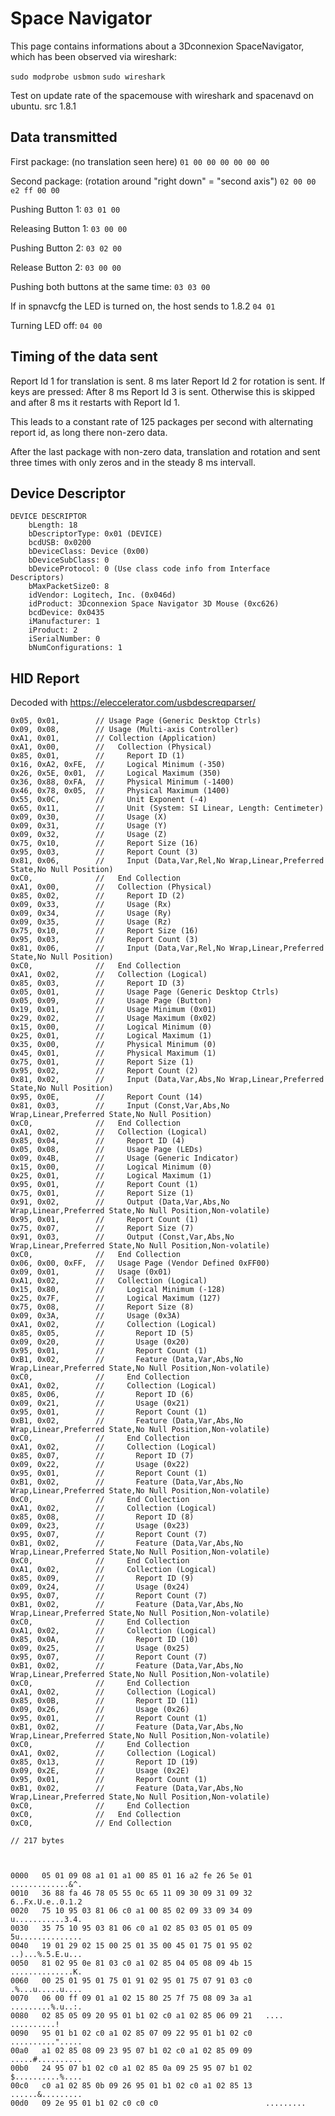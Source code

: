 # Space Navigator
This page contains informations about a 3Dconnexion SpaceNavigator, which has been observed via wireshark:

`sudo modprobe usbmon` 
`sudo wireshark`


Test on update rate of the spacemouse with wireshark and spacenavd on ubuntu. src 1.8.1

## Data transmitted
First package: (no translation seen here)
`01 00 00 00 00 00 00`

Second package: (rotation around "right down" = "second axis")
`02 00 00 e2 ff 00 00`

Pushing Button 1:
`03 01 00`

Releasing Button 1:
`03 00 00`

Pushing Button 2:
`03 02 00`

Release Button 2:
`03 00 00`

Pushing both buttons at the same time: 
`03 03 00`

If in spnavcfg the LED is turned on, the host sends to 1.8.2
`04 01`

Turning LED off:
`04 00`

## Timing of the data sent
Report Id 1 for translation is sent.
8 ms later Report Id 2 for rotation is sent.
If keys are pressed: After 8 ms Report Id 3 is sent. Otherwise this is skipped and after 8 ms it restarts with Report Id 1.

This leads to a constant rate of 125 packages per second with alternating report id, as long there non-zero data.

After the last package with non-zero data, translation and rotation and sent three times with only zeros and in the steady 8 ms intervall.

## Device Descriptor
```
DEVICE DESCRIPTOR
    bLength: 18
    bDescriptorType: 0x01 (DEVICE)
    bcdUSB: 0x0200
    bDeviceClass: Device (0x00)
    bDeviceSubClass: 0
    bDeviceProtocol: 0 (Use class code info from Interface Descriptors)
    bMaxPacketSize0: 8
    idVendor: Logitech, Inc. (0x046d)
    idProduct: 3Dconnexion Space Navigator 3D Mouse (0xc626)
    bcdDevice: 0x0435
    iManufacturer: 1
    iProduct: 2
    iSerialNumber: 0
    bNumConfigurations: 1
```

## HID Report 
Decoded with https://eleccelerator.com/usbdescreqparser/
```
0x05, 0x01,        // Usage Page (Generic Desktop Ctrls)
0x09, 0x08,        // Usage (Multi-axis Controller)
0xA1, 0x01,        // Collection (Application)
0xA1, 0x00,        //   Collection (Physical)
0x85, 0x01,        //     Report ID (1)
0x16, 0xA2, 0xFE,  //     Logical Minimum (-350)
0x26, 0x5E, 0x01,  //     Logical Maximum (350)
0x36, 0x88, 0xFA,  //     Physical Minimum (-1400)
0x46, 0x78, 0x05,  //     Physical Maximum (1400)
0x55, 0x0C,        //     Unit Exponent (-4)
0x65, 0x11,        //     Unit (System: SI Linear, Length: Centimeter)
0x09, 0x30,        //     Usage (X)
0x09, 0x31,        //     Usage (Y)
0x09, 0x32,        //     Usage (Z)
0x75, 0x10,        //     Report Size (16)
0x95, 0x03,        //     Report Count (3)
0x81, 0x06,        //     Input (Data,Var,Rel,No Wrap,Linear,Preferred State,No Null Position)
0xC0,              //   End Collection
0xA1, 0x00,        //   Collection (Physical)
0x85, 0x02,        //     Report ID (2)
0x09, 0x33,        //     Usage (Rx)
0x09, 0x34,        //     Usage (Ry)
0x09, 0x35,        //     Usage (Rz)
0x75, 0x10,        //     Report Size (16)
0x95, 0x03,        //     Report Count (3)
0x81, 0x06,        //     Input (Data,Var,Rel,No Wrap,Linear,Preferred State,No Null Position)
0xC0,              //   End Collection
0xA1, 0x02,        //   Collection (Logical)
0x85, 0x03,        //     Report ID (3)
0x05, 0x01,        //     Usage Page (Generic Desktop Ctrls)
0x05, 0x09,        //     Usage Page (Button)
0x19, 0x01,        //     Usage Minimum (0x01)
0x29, 0x02,        //     Usage Maximum (0x02)
0x15, 0x00,        //     Logical Minimum (0)
0x25, 0x01,        //     Logical Maximum (1)
0x35, 0x00,        //     Physical Minimum (0)
0x45, 0x01,        //     Physical Maximum (1)
0x75, 0x01,        //     Report Size (1)
0x95, 0x02,        //     Report Count (2)
0x81, 0x02,        //     Input (Data,Var,Abs,No Wrap,Linear,Preferred State,No Null Position)
0x95, 0x0E,        //     Report Count (14)
0x81, 0x03,        //     Input (Const,Var,Abs,No Wrap,Linear,Preferred State,No Null Position)
0xC0,              //   End Collection
0xA1, 0x02,        //   Collection (Logical)
0x85, 0x04,        //     Report ID (4)
0x05, 0x08,        //     Usage Page (LEDs)
0x09, 0x4B,        //     Usage (Generic Indicator)
0x15, 0x00,        //     Logical Minimum (0)
0x25, 0x01,        //     Logical Maximum (1)
0x95, 0x01,        //     Report Count (1)
0x75, 0x01,        //     Report Size (1)
0x91, 0x02,        //     Output (Data,Var,Abs,No Wrap,Linear,Preferred State,No Null Position,Non-volatile)
0x95, 0x01,        //     Report Count (1)
0x75, 0x07,        //     Report Size (7)
0x91, 0x03,        //     Output (Const,Var,Abs,No Wrap,Linear,Preferred State,No Null Position,Non-volatile)
0xC0,              //   End Collection
0x06, 0x00, 0xFF,  //   Usage Page (Vendor Defined 0xFF00)
0x09, 0x01,        //   Usage (0x01)
0xA1, 0x02,        //   Collection (Logical)
0x15, 0x80,        //     Logical Minimum (-128)
0x25, 0x7F,        //     Logical Maximum (127)
0x75, 0x08,        //     Report Size (8)
0x09, 0x3A,        //     Usage (0x3A)
0xA1, 0x02,        //     Collection (Logical)
0x85, 0x05,        //       Report ID (5)
0x09, 0x20,        //       Usage (0x20)
0x95, 0x01,        //       Report Count (1)
0xB1, 0x02,        //       Feature (Data,Var,Abs,No Wrap,Linear,Preferred State,No Null Position,Non-volatile)
0xC0,              //     End Collection
0xA1, 0x02,        //     Collection (Logical)
0x85, 0x06,        //       Report ID (6)
0x09, 0x21,        //       Usage (0x21)
0x95, 0x01,        //       Report Count (1)
0xB1, 0x02,        //       Feature (Data,Var,Abs,No Wrap,Linear,Preferred State,No Null Position,Non-volatile)
0xC0,              //     End Collection
0xA1, 0x02,        //     Collection (Logical)
0x85, 0x07,        //       Report ID (7)
0x09, 0x22,        //       Usage (0x22)
0x95, 0x01,        //       Report Count (1)
0xB1, 0x02,        //       Feature (Data,Var,Abs,No Wrap,Linear,Preferred State,No Null Position,Non-volatile)
0xC0,              //     End Collection
0xA1, 0x02,        //     Collection (Logical)
0x85, 0x08,        //       Report ID (8)
0x09, 0x23,        //       Usage (0x23)
0x95, 0x07,        //       Report Count (7)
0xB1, 0x02,        //       Feature (Data,Var,Abs,No Wrap,Linear,Preferred State,No Null Position,Non-volatile)
0xC0,              //     End Collection
0xA1, 0x02,        //     Collection (Logical)
0x85, 0x09,        //       Report ID (9)
0x09, 0x24,        //       Usage (0x24)
0x95, 0x07,        //       Report Count (7)
0xB1, 0x02,        //       Feature (Data,Var,Abs,No Wrap,Linear,Preferred State,No Null Position,Non-volatile)
0xC0,              //     End Collection
0xA1, 0x02,        //     Collection (Logical)
0x85, 0x0A,        //       Report ID (10)
0x09, 0x25,        //       Usage (0x25)
0x95, 0x07,        //       Report Count (7)
0xB1, 0x02,        //       Feature (Data,Var,Abs,No Wrap,Linear,Preferred State,No Null Position,Non-volatile)
0xC0,              //     End Collection
0xA1, 0x02,        //     Collection (Logical)
0x85, 0x0B,        //       Report ID (11)
0x09, 0x26,        //       Usage (0x26)
0x95, 0x01,        //       Report Count (1)
0xB1, 0x02,        //       Feature (Data,Var,Abs,No Wrap,Linear,Preferred State,No Null Position,Non-volatile)
0xC0,              //     End Collection
0xA1, 0x02,        //     Collection (Logical)
0x85, 0x13,        //       Report ID (19)
0x09, 0x2E,        //       Usage (0x2E)
0x95, 0x01,        //       Report Count (1)
0xB1, 0x02,        //       Feature (Data,Var,Abs,No Wrap,Linear,Preferred State,No Null Position,Non-volatile)
0xC0,              //     End Collection
0xC0,              //   End Collection
0xC0,              // End Collection

// 217 bytes



0000   05 01 09 08 a1 01 a1 00 85 01 16 a2 fe 26 5e 01   .............&^.
0010   36 88 fa 46 78 05 55 0c 65 11 09 30 09 31 09 32   6..Fx.U.e..0.1.2
0020   75 10 95 03 81 06 c0 a1 00 85 02 09 33 09 34 09   u...........3.4.
0030   35 75 10 95 03 81 06 c0 a1 02 85 03 05 01 05 09   5u..............
0040   19 01 29 02 15 00 25 01 35 00 45 01 75 01 95 02   ..)...%.5.E.u...
0050   81 02 95 0e 81 03 c0 a1 02 85 04 05 08 09 4b 15   ..............K.
0060   00 25 01 95 01 75 01 91 02 95 01 75 07 91 03 c0   .%...u.....u....
0070   06 00 ff 09 01 a1 02 15 80 25 7f 75 08 09 3a a1   .........%.u..:.
0080   02 85 05 09 20 95 01 b1 02 c0 a1 02 85 06 09 21   .... ..........!
0090   95 01 b1 02 c0 a1 02 85 07 09 22 95 01 b1 02 c0   ..........".....
00a0   a1 02 85 08 09 23 95 07 b1 02 c0 a1 02 85 09 09   .....#..........
00b0   24 95 07 b1 02 c0 a1 02 85 0a 09 25 95 07 b1 02   $..........%....
00c0   c0 a1 02 85 0b 09 26 95 01 b1 02 c0 a1 02 85 13   ......&.........
00d0   09 2e 95 01 b1 02 c0 c0 c0                        .........
```